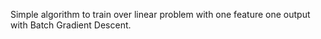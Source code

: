 Simple algorithm to train over linear problem with one feature one output with
Batch Gradient Descent.
